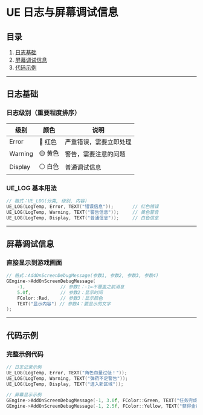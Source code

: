 # UE 日志与屏幕调试信息

## 目录
1. [日志基础](#日志基础)
2. [屏幕调试信息](#屏幕调试信息)
3. [代码示例](#代码示例)

---

## 日志基础
### 日志级别（重要程度排序）
| 级别    | 颜色   | 说明                   |
| ------- | ------ | ---------------------- |
| Error   | 🔴 红色 | 严重错误，需要立即处理 |
| Warning | 🟡 黄色 | 警告，需要注意的问题   |
| Display | ⚪ 白色 | 普通调试信息           |

### UE_LOG 基本用法
```cpp
// 格式：UE_LOG(分类, 级别, 内容)
UE_LOG(LogTemp, Error, TEXT("错误信息"));   	// 红色错误
UE_LOG(LogTemp, Warning, TEXT("警告信息"));		// 黄色警告
UE_LOG(LogTemp, Display, TEXT("普通信息"));		// 白色信息
```

---

## 屏幕调试信息
### 直接显示到游戏画面
```cpp
// 格式：AddOnScreenDebugMessage(参数1, 参数2, 参数3, 参数4)
GEngine->AddOnScreenDebugMessage(
    -1,             // 参数1：-1=不覆盖之前消息
    5.0f,           // 参数2：显示时间
    FColor::Red,    // 参数3：显示颜色
    TEXT("显示内容") // 参数4：要显示的文字
);
```

---

## 代码示例
### 完整示例代码
```cpp
// 日志记录示例
UE_LOG(LogTemp, Error, TEXT("角色血量过低！")); 
UE_LOG(LogTemp, Warning, TEXT("弹药不足警告"));
UE_LOG(LogTemp, Display, TEXT("进入新区域"));

// 屏幕显示示例
GEngine->AddOnScreenDebugMessage(-1, 3.0f, FColor::Green, TEXT("任务完成！"));
GEngine->AddOnScreenDebugMessage(-1, 2.5f, FColor::Yellow, TEXT("获得金币+50"));
```

